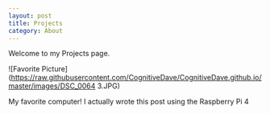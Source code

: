 ```yaml
---
layout: post
title: Projects
category: About
---
```


Welcome to my Projects page.

![Favorite Picture](https://raw.githubusercontent.com/CognitiveDave/CognitiveDave.github.io/master/images/DSC_0064 3.JPG)

My favorite computer!  I actually wrote this post using the Raspberry Pi 4
